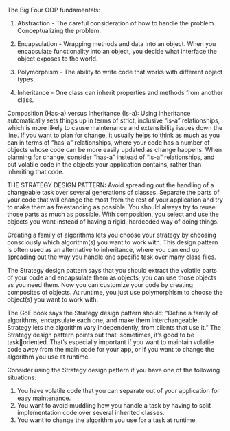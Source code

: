 The Big Four OOP fundamentals: 

1. Abstraction - The careful consideration of how to handle the problem. Conceptualizing the problem. 

2. Encapsulation - Wrapping methods and data into an object. When you encapsulate functionality into an object, you 
decide what interface the object exposes to the world. 

3. Polymorphism - The ability to write code that works with different object types. 

4. Inheritance - One class can inherit properties and methods from another class. 

Composition (Has-a) versus Inheritance (Is-a):
Using inheritance automatically sets things up in terms of strict, inclusive
“is-a” relationships, which is more likely to cause maintenance and extensibility issues down the line. 
If you want to plan for change, it usually helps to think as much as you can in terms of “has-a” relationships, 
where your code has a number of objects whose code can be more easily updated as change happens.
When planning for change, consider “has-a” instead of “is-a” relationships,
and put volatile code in the objects your application contains, rather than
inheriting that code.

THE STRATEGY DESIGN PATTERN: 
Avoid spreading out the handling of a changeable task over several generations of classes. 
Separate the parts of your code that will change the most from the rest of your application and try to make them as 
freestanding as possible. 
You should always try to reuse those parts as much as possible. 
With composition, you select and use the objects you want instead of having a rigid, hardcoded way of doing things. 

Creating a family of algorithms lets you choose your strategy by choosing
consciously which algorithm(s) you want to work with. This design pattern is
often used as an alternative to inheritance, where you can end up spreading
out the way you handle one specific task over many class files. 

The Strategy design pattern says that you should extract the volatile parts of
your code and encapsulate them as objects; you can use those objects as you
need them. Now you can customize your code by creating composites of
objects. At runtime, you just use polymorphism to choose the object(s) you
want to work with. 

The GoF book says the Strategy design pattern should: “Define a family of
algorithms, encapsulate each one, and make them interchangeable. Strategy
lets the algorithm vary independently, from clients that use it.”
The Strategy design pattern points out that, sometimes, it’s good to be taskoriented. That’s especially important if you want to maintain volatile code
away from the main code for your app, or if you want to change the algorithm
you use at runtime.

Consider using the Strategy design pattern if you have one of the following
situations:
1. You have volatile code that you can separate out of your application for
easy maintenance.
2. You want to avoid muddling how you handle a task by having to split
implementation code over several inherited classes.
3. You want to change the algorithm you use for a task at runtime.